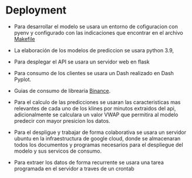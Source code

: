 # Deployment

* Para desarrollar el modelo se usara un entorno de cofiguracion con pyenv y configurado con las indicaciones que encontrar en el archivo [Makefile](https://github.com/deivymg/bitcoin_forecast/blob/master/Makefile)

* La elaboración de los modelos de prediccion se usara python 3.9, 

* Para desplegar el API se usara un servidor web en flask

* Para consumo de los clientes se usara un Dash realizado en Dash Pyplot.

* Guias  de consumo de librearia [Binance](https://python-binance.readthedocs.io/en/latest/).

* Para el calculo de las predicciones se usaran las caracteristicas mas relevantes de cada uno de los klines por minutos extraidos del api, adicionalmente se calculara un valor VWAP que permitira al modelo predecir con mayor presicion los datos.

* Para el despligue y trabajar de forma colaborativa se usara un servidor ubuntu en la infraestructura de google cloud, donde se almacenaran todos los documentos y programas necesarios para el despliegue del modelo y sus servicos de consumo.
* Para extraer los datos de forma recurrente  se usara una tarea programada en el servidor a traves de un crontab

```sh
````
